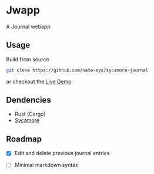 # Jwapp
A Journal webapp



## Usage

Build from source
```sh
git clone https://github.com/nate-sys/sycamore-journal
```
or checkout the [Live Demo](https://nate-sys.github.io/jwapp)

## Dendencies
* Rust (Cargo)
* [Sycamore](sycamore-rs.netlify.app)

## Roadmap
- [x] Edit and delete previous journal entries  
- [ ] Minimal markdown syntax

